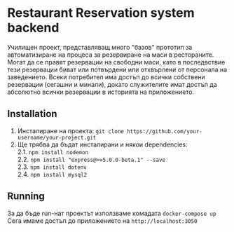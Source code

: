 # Restaurant Reservation system backend
Училищен проект, представляващ много "базов" прототип за автоматизиране на процеса за резервиране на маси в рестораните. Могат да се правят резервации на свободни маси, 
като в последвствие тези резервации биват или потвърдени или отхвърлени от персонала на заведението. Всеки потребител има достъп до всички собствени резервации (сегашни и минали), докато служителите
имат достъп да абсолютно всички резервации в историята на приложението.
## Installation
1. Инсталиране на проекта: `git clone https://github.com/your-username/your-project.git`
2. Ще трябва да бъдат инсталирани и някои dependencies:  
  2.1. `npm install nodemon`  
  2.2. `npm install "express@>=5.0.0-beta.1" --save`  
  2.3. `npm install dotenv`  
  2.4. `npm install mysql2`
## Running
За да бъде run-нат проектът използваме комадата `docker-compose up`  
Сега имаме достъп до приложението на `http://localhost:3050`
